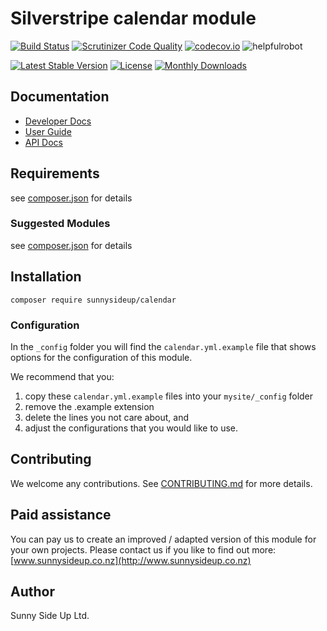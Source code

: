 # Silverstripe calendar module
[![Build Status](https://travis-ci.org/sunnysideup/silverstripe-calendar.svg?branch=master)](https://travis-ci.org/sunnysideup/silverstripe-calendar)
[![Scrutinizer Code Quality](https://scrutinizer-ci.com/g/sunnysideup/silverstripe-calendar/badges/quality-score.png?b=master)](https://scrutinizer-ci.com/g/sunnysideup/silverstripe-calendar/?branch=master)
[![codecov.io](https://codecov.io/github/sunnysideup/silverstripe-calendar/coverage.svg?branch=master)](https://codecov.io/github/sunnysideup/silverstripe-calendar?branch=master)
![helpfulrobot](https://helpfulrobot.io/sunnysideup/calendar/badge)

[![Latest Stable Version](https://poser.pugx.org/sunnysideup/calendar/version)](https://packagist.org/packages/sunnysideup/calendar)
[![License](https://poser.pugx.org/sunnysideup/calendar/license)](https://packagist.org/packages/sunnysideup/calendar)
[![Monthly Downloads](https://poser.pugx.org/sunnysideup/calendar/d/monthly)](https://packagist.org/packages/sunnysideup/calendar)


## Documentation



 * [Developer Docs](docs/en/INDEX.md)
 * [User Guide](docs/en/userguide.md)
 * [API Docs](http://docs.ssmods.com/sunnysideup/calendar/classes.xhtml)

## Requirements



see [composer.json](composer.json) for details

### Suggested Modules



see [composer.json](composer.json) for details


## Installation


```
composer require sunnysideup/calendar
```

### Configuration



In the `_config` folder you will find the `calendar.yml.example`
file that shows options for the configuration of this module.

We recommend that you:

  1. copy these `calendar.yml.example` files into your
`mysite/_config` folder
  2. remove the .example extension
  3. delete the lines you not care about, and
  4. adjust the configurations that you would like to use.


## Contributing



We welcome any contributions. See [CONTRIBUTING.md](CONTRIBUTING.md) for more details.

## Paid assistance



You can pay us to create an improved / adapted version of this module for your own projects.  Please contact us if you like to find out more: [www.sunnysideup.co.nz](http://www.sunnysideup.co.nz)

## Author



Sunny Side Up Ltd.
